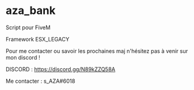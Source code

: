 # aza_bank

Script pour FiveM 

Framework ESX_LEGACY

Pour me contacter ou savoir les prochaines maj n'hésitez pas à venir sur mon discord !

DISCORD : https://discord.gg/N89kZZQ58A

Me contacter : s_AZA#6018
